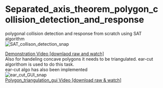 # Separated_axis_theorem_polygon_collision_detection_and_response
 polygonal collision detection and response from scratch using SAT algorithm</br>
 ![SAT_collison_detection_snap](https://github.com/rupak10987/Separated_axis_theorem_polygon_collision_detection_and_response/blob/09cf0f79c65a37a84864d5e89ef9406ad3a066a2/sat_collision_detection_convex_poly/SAT_DETECTION_IMG.PNG)
 </br>

[Demonstration Video [downlaod raw and watch]](https://github.com/rupak10987/Separated_axis_theorem_polygon_collision_detection_and_response/blob/ce767ccba65f0585f90bd50eb57d4b785d2aec3a/src/SAT_VID.mp4)
</br>
Also for handeling concave polygons it needs to be triangulated. ear-cut algorithom is used to do this task.</br>
ear-cut algo has also been implemented</br>
![ear_cut_GUI_snap](https://github.com/rupak10987/Separated_axis_theorem_polygon_collision_detection_and_response/blob/d13c4d25f0f38f4e9064a5c14409dbba9cdbd1d9/Concave_polygons_ear_cut/ear_cut_gui.PNG)
</br>
[Polygon_triangulation_gui Video [download raw & watch]](https://github.com/rupak10987/Separated_axis_theorem_polygon_collision_detection_and_response/blob/09cf0f79c65a37a84864d5e89ef9406ad3a066a2/Concave_polygons_ear_cut/ear_cut_gi_vid.mp4)
